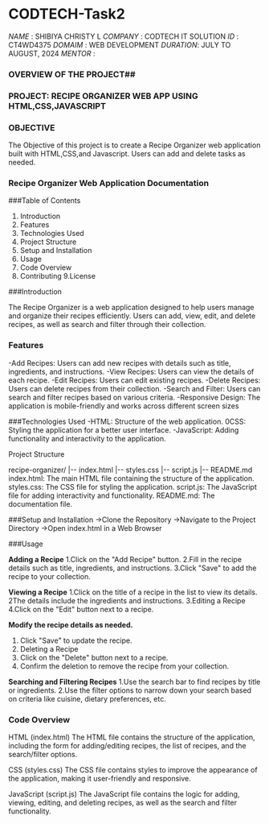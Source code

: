 # CODTECH-Task2

*NAME*    : SHIBIYA CHRISTY L
*COMPANY* : CODTECH IT SOLUTION 
*ID*      : CT4WD4375
*DOMAIM*  : WEB DEVELOPMENT
*DURATION*: JULY TO AUGUST, 2024
*MENTOR*  : 

### OVERVIEW OF THE PROJECT##

### PROJECT: RECIPE ORGANIZER WEB APP USING HTML,CSS,JAVASCRIPT

### OBJECTIVE
The Objective of this project is to create a Recipe Organizer web application built with HTML,CSS,and Javascript.
Users can add and delete tasks as needed. 

### Recipe Organizer Web Application Documentation

###Table of Contents

1. Introduction
2. Features
3. Technologies Used
4. Project Structure
5. Setup and Installation
6. Usage
7. Code Overview
8. Contributing
9.License

###Introduction

 The Recipe Organizer is a web application designed to help users manage and organize their recipes efficiently. Users can add, view, edit, and delete recipes, as well as search and filter through their collection.

### Features

-Add Recipes: Users can add new recipes with details such as title, ingredients, and instructions.
-View Recipes: Users can view the details of each recipe.
-Edit Recipes: Users can edit existing recipes.
-Delete Recipes: Users can delete recipes from their collection.
-Search and Filter: Users can search and filter recipes based on various criteria.
-Responsive Design: The application is mobile-friendly and works across different screen sizes


###Technologies Used
-HTML: Structure of the web application.
0CSS: Styling the application for a better user interface.
-JavaScript: Adding functionality and interactivity to the application.

Project Structure

recipe-organizer/
|-- index.html
|-- styles.css
|-- script.js
|-- README.md
index.html: The main HTML file containing the structure of the application.
styles.css: The CSS file for styling the application.
script.js: The JavaScript file for adding interactivity and functionality.
README.md: The documentation file.

###Setup and Installation
  ->Clone the Repository
  ->Navigate to the Project Directory
  ->Open index.html in a Web Browser


###Usage

**Adding a Recipe**
1.Click on the "Add Recipe" button.
2.Fill in the recipe details such as title, ingredients, and instructions.
3.Click "Save" to add the recipe to your collection.

**Viewing a Recipe**
1.Click on the title of a recipe in the list to view its details.
2The details include the ingredients and instructions.
3.Editing a Recipe
4.Click on the "Edit" button next to a recipe.

**Modify the recipe details as needed.**
1. Click "Save" to update the recipe.
2. Deleting a Recipe
3. Click on the "Delete" button next to a recipe.
4. Confirm the deletion to remove the recipe from your collection.
 
**Searching and Filtering Recipes**
1.Use the search bar to find recipes by title or ingredients.
2.Use the filter options to narrow down your search based on criteria like cuisine, dietary preferences, etc.

### Code Overview

HTML (index.html)
The HTML file contains the structure of the application, including the form for adding/editing recipes, the list of recipes, and the search/filter options.

CSS (styles.css)
The CSS file contains styles to improve the appearance of the application, making it user-friendly and responsive.

JavaScript (script.js)
The JavaScript file contains the logic for adding, viewing, editing, and deleting recipes, as well as the search and filter functionality.
